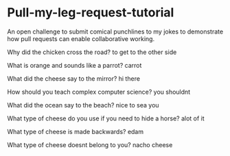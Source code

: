 # Pull-my-leg-request-tutorial
An open challenge to submit comical punchlines to my jokes to demonstrate how pull requests can enable collaborative working.

Why did the chicken cross the road? to get to the other side 

What is orange and sounds like a parrot? carrot 

What did the cheese say to the mirror? hi there 

How should you teach complex computer science? you shouldnt 

What did the ocean say to the beach? nice to sea you 

What type of cheese do you use if you need to hide a horse?  alot of it

What type of cheese is made backwards? edam 

What type of cheese doesnt belong to you? nacho cheese 
